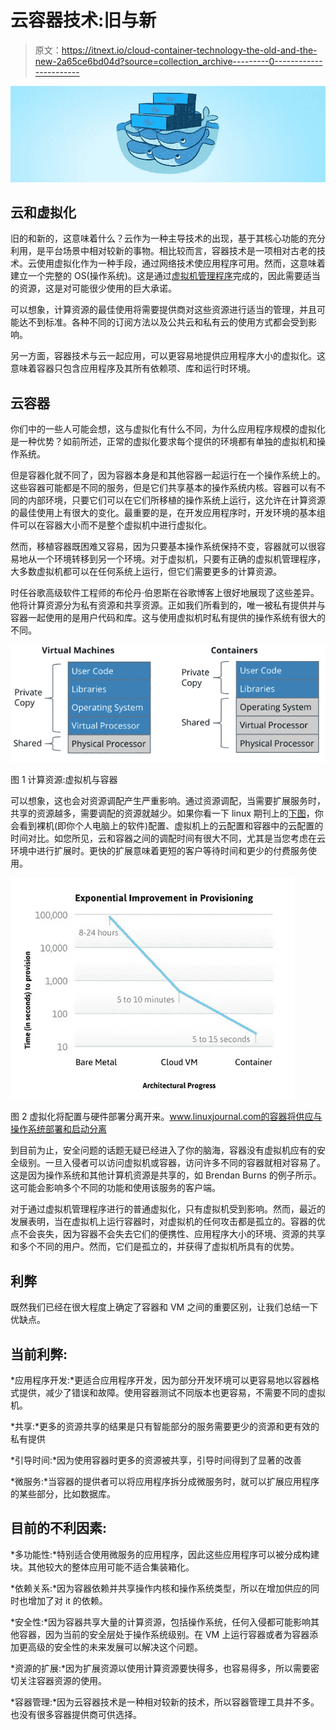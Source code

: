 # 云容器技术:旧与新

> 原文：<https://itnext.io/cloud-container-technology-the-old-and-the-new-2a65ce6bd04d?source=collection_archive---------0----------------------->

![](img/813814c0c02206d249f4fecb2392ec38.png)

## **云和虚拟化**

旧的和新的，这意味着什么？云作为一种主导技术的出现，基于其核心功能的充分利用，是平台场景中相对较新的事物。相比较而言，容器技术是一项相对古老的技术。云使用虚拟化作为一种手段，通过网络技术使应用程序可用。然而，这意味着建立一个完整的 OS(操作系统)。这是通过[虚拟机管理程序](http://www.ibm.com/developerworks/cloud/library/cl-hypervisorcompare/)完成的，因此需要适当的资源，这是对可能很少使用的巨大承诺。

可以想象，计算资源的最佳使用将需要提供商对这些资源进行适当的管理，并且可能达不到标准。各种不同的订阅方法以及公共云和私有云的使用方式都会受到影响。

另一方面，容器技术与云一起应用，可以更容易地提供应用程序大小的虚拟化。这意味着容器只包含应用程序及其所有依赖项、库和运行时环境。

## **云容器**

你们中的一些人可能会想，这与虚拟化有什么不同，为什么应用程序规模的虚拟化是一种优势？如前所述，正常的虚拟化要求每个提供的环境都有单独的虚拟机和操作系统。

但是容器化就不同了，因为容器本身是和其他容器一起运行在一个操作系统上的。这些容器可能都是不同的服务，但是它们共享基本的操作系统内核。容器可以有不同的内部环境，只要它们可以在它们所移植的操作系统上运行，这允许在计算资源的最佳使用上有很大的变化。最重要的是，在开发应用程序时，开发环境的基本组件可以在容器大小而不是整个虚拟机中进行虚拟化。

然而，移植容器既困难又容易，因为只要基本操作系统保持不变，容器就可以很容易地从一个环境转移到另一个环境。对于虚拟机，只要有正确的虚拟机管理程序，大多数虚拟机都可以在任何系统上运行，但它们需要更多的计算资源。

时任谷歌高级软件工程师的布伦丹·伯恩斯在谷歌博客上很好地展现了这些差异。他将计算资源分为私有资源和共享资源。正如我们所看到的，唯一被私有提供并与容器一起使用的是用户代码和库。这与使用虚拟机时私有提供的操作系统有很大的不同。

![](img/7acd9f22bb2ac9e98c9aa8e62b9a795a.png)

图 1 计算资源:虚拟机与容器

可以想象，这也会对资源调配产生严重影响。通过资源调配，当需要扩展服务时，共享的资源越多，需要调配的资源就越少。如果你看一下 linux 期刊上的[下图](http://www.linuxjournal.com/content/containers%2525E2%252580%252594not-virtual-machines%2525E2%252580%252594are-future-cloud?page=0,1)，你会看到裸机(即你个人电脑上的软件)配置、虚拟机上的云配置和容器中的云配置的时间对比。如您所见，云和容器之间的调配时间有很大不同，尤其是当您考虑在云环境中进行扩展时。更快的扩展意味着更短的客户等待时间和更少的付费服务使用。

![](img/d957faed721e1e5b3cab5997ec038c14.png)

图 2 虚拟化将配置与硬件部署分离开来。www.linuxjournal.com的容器将供应与操作系统部署和启动分离

到目前为止，安全问题的话题无疑已经进入了你的脑海，容器没有虚拟机应有的安全级别。一旦入侵者可以访问虚拟机或容器，访问许多不同的容器就相对容易了。这是因为操作系统和其他计算机资源是共享的，如 Brendan Burns 的例子所示。这可能会影响多个不同的功能和使用该服务的客户端。

对于通过虚拟机管理程序进行的普通虚拟化，只有虚拟机受到影响。然而，最近的发展表明，当在虚拟机上运行容器时，对虚拟机的任何攻击都是孤立的。容器的优点不会丧失，因为容器不会失去它们的便携性、应用程序大小的环境、资源的共享和多个不同的用户。然而，它们是孤立的，并获得了虚拟机所具有的优势。

## **利弊**

既然我们已经在很大程度上确定了容器和 VM 之间的重要区别，让我们总结一下优缺点。

## **当前利弊:**

*应用程序开发:*更适合应用程序开发，因为部分开发环境可以更容易地以容器格式提供，减少了错误和故障。使用容器测试不同版本也更容易，不需要不同的虚拟机。

*共享:*更多的资源共享的结果是只有智能部分的服务需要更少的资源和更有效的私有提供

*引导时间:*因为使用容器时更多的资源被共享，引导时间得到了显著的改善

*微服务:*当容器的提供者可以将应用程序拆分成微服务时，就可以扩展应用程序的某些部分，比如数据库。

## **目前的不利因素:**

*多功能性:*特别适合使用微服务的应用程序，因此这些应用程序可以被分成构建块。其他较大的整体应用可能不适合集装箱化。

*依赖关系:*因为容器依赖并共享操作内核和操作系统类型，所以在增加供应的同时也增加了对 it 的依赖。

*安全性:*因为容器共享大量的计算资源，包括操作系统，任何入侵都可能影响其他容器，因为当前的安全层处于操作系统级别。在 VM 上运行容器或者为容器添加更高级的安全性的未来发展可以解决这个问题。

*资源的扩展:*因为扩展资源以使用计算资源要快得多，也容易得多，所以需要密切关注容器资源的使用。

*容器管理:*因为云容器技术是一种相对较新的技术，所以容器管理工具并不多。也没有很多容器提供商可供选择。